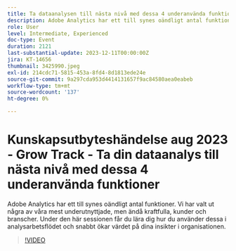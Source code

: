```yaml
---
title: Ta dataanalysen till nästa nivå med dessa 4 underanvända funktioner
description: Adobe Analytics har ett till synes oändligt antal funktioner. Vi har valt ut några av våra mest underutnyttjade, men ändå kraftfulla, kunder och branscher. Under den här sessionen får du lära dig hur du använder dessa i analysarbetsflödet och snabbt ökar värdet på dina insikter i organisationen.
role: User
level: Intermediate, Experienced
doc-type: Event
duration: 2121
last-substantial-update: 2023-12-11T00:00:00Z
jira: KT-14656
thumbnail: 3425990.jpeg
exl-id: 214cdc71-5815-453a-8fd4-8d1813ede24e
source-git-commit: 9a297cda953d4414131657f9ac84580aea0eabeb
workflow-type: tm+mt
source-wordcount: '137'
ht-degree: 0%

---
```


# Kunskapsutbyteshändelse aug 2023 - Grow Track - Ta din dataanalys till nästa nivå med dessa 4 underanvända funktioner

Adobe Analytics har ett till synes oändligt antal funktioner. Vi har valt ut några av våra mest underutnyttjade, men ändå kraftfulla, kunder och branscher. Under den här sessionen får du lära dig hur du använder dessa i analysarbetsflödet och snabbt ökar värdet på dina insikter i organisationen.

>[!VIDEO](https://video.tv.adobe.com/v/3456589/?learn=on&captions=swe)

